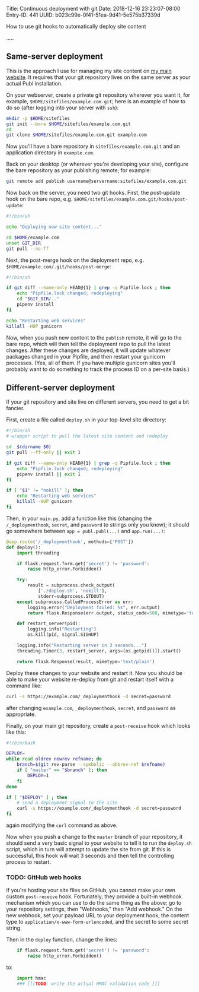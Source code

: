 Title: Continuous deployment with git
Date: 2018-12-16 23:23:07-08:00
Entry-ID: 441
UUID: b023c99e-0f41-51ea-9d41-5e575b37339d

How to use git hooks to automatically deploy site content

.....

## Same-server deployment

This is the approach I use for managing my site content on [my main website](http://beesbuzz.biz). It requires that your git repository lives on the same server as your actual Publ installation.

On your webserver, create a private git repository wherever you want it, for example, `$HOME/sitefiles/example.com.git`; here is an example of how to do so (after logging into your server with `ssh`):

```bash
mkdir -p $HOME/sitefiles
git init --bare $HOME/sitefiles/example.com.git
cd
git clone $HOME/sitefiles/example.com.git example.com
```

Now you'll have a bare repository in `sitefiles/example.com.git` and an application directory in `example.com`.

Back on your desktop (or wherever you're developing your site), configure the bare repository as your publishing remote; for example:

```bash
git remote add publish username@servername:sitefiles/example.com.git
```

Now back on the server, you need two git hooks. First, the post-update hook on the bare repo, e.g. `$HOME/sitefiles/example.com.git/hooks/post-update`:

```bash
#!/bin/sh

echo "Deploying new site content..."

cd $HOME/example.com
unset GIT_DIR
git pull --no-ff
```

Next, the post-merge hook on the deployment repo, e.g. `$HOME/example.com/.git/hooks/post-merge`:

```bash
#!/bin/sh

if git diff --name-only HEAD@{1} | grep -q Pipfile.lock ; then
    echo "Pipfile.lock changed; redeploying"
    cd "$GIT_DIR/.."
    pipenv install
fi

echo "Restarting web services"
killall -HUP gunicorn
```


Now, when you push new content to the `publish` remote, it will go to the bare repo, which will then tell the deployment repo to pull the latest changes. After these changes are deployed, it will update whatever packages changed in your Pipfile, and then restart your gunicorn processes. (Yes, all of them. If you have multiple gunicorn sites you'll probably want to do something to track the process ID on a per-site basis.)

## Different-server deployment

If your git repository and site live on different servers, you need to get a bit fancier.

First, create a file called `deploy.sh` in your top-level site directory:

```bash
#!/bin/sh
# wrapper script to pull the latest site content and redeploy

cd  $(dirname $0)
git pull --ff-only || exit 1

if git diff --name-only HEAD@{1} | grep -q Pipfile.lock ; then
    echo "Pipfile.lock changed; redeploying"
    pipenv install || exit 1
fi

if [ "$1" != "nokill" ]; then
    echo "Restarting web services"
    killall -HUP gunicorn
fi

```

Then, in your `main.py`, add a function like this (changing the `/_deploymenthook`, `secret`, and `password` to strings only you know); it should go somewhere between `app = publ.publ(...)` and `app.run(...)`:

```python
@app.route('/_deploymenthook', methods=['POST'])
def deploy():
    import threading

    if flask.request.form.get('secret') != 'password':
        raise http_error.Forbidden()

    try:
        result = subprocess.check_output(
            ['./deploy.sh', 'nokill'],
            stderr=subprocess.STDOUT)
    except subprocess.CalledProcessError as err:
        logging.error("Deployment failed: %s", err.output)
        return flask.Response(err.output, status_code=500, mimetype='text/plain')

    def restart_server(pid):
        logging.info("Restarting")
        os.kill(pid, signal.SIGHUP)

    logging.info("Restarting server in 3 seconds...")
    threading.Timer(3, restart_server, args=[os.getpid()]).start()

    return flask.Response(result, mimetype='text/plain')
```

Deploy these changes to your website and restart it. Now you should be able to make your website re-deploy from git and restart itself with a command like:

```bash
curl -s https://example.com/_deploymenthook -d secret=password
```

after changing `example.com`, `_deploymenthook`, `secret`, and `password` as appropriate.

Finally, on your main git repository, create a `post-receive` hook which looks like this:

```bash
#!/bin/bash

DEPLOY=
while read oldrev newrev refname; do
    branch=$(git rev-parse --symbolic --abbrev-ref $refname)
    if [ "master" == "$branch" ]; then
        DEPLOY=1
    fi
done

if [ "$DEPLOY" ] ; then
    # send a deployment signal to the site
    curl -s https://example.com/_deploymenthook -d secret=password
fi
```

again modifying the `curl` command as above.

Now when you push a change to the `master` branch of your repository, it should send a very basic signal to your website to tell it to run the `deploy.sh` script, which in turn will attempt to update the site from git. If this is successful, this hook will wait 3 seconds and then tell the controlling process to restart.

### TODO: GitHub web hooks

If you're hosting your site files on GitHub, you cannot make your own custom `post-receive` hook. Fortunately, they provide a built-in webhook mechanism which you can use to do the same thing as the above; go to your repository settings, then "Webhooks," then "Add webhook." On the new webhook, set your payload URL to your deployment hook, the content type to `application/x-www-form-urlencoded`, and the secret to some secret string.

Then in the `deploy` function, change the lines:

```python
    if flask.request.form.get('secret') != 'password':
        raise http_error.Forbidden()
```

to:

```python
    import hmac
    ### [[[TODO: write the actual HMAC validation code ]]]
```
